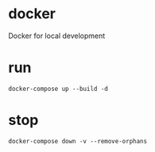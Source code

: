# docker
Docker for local development

# run
`docker-compose up --build -d`

# stop
`docker-compose down -v --remove-orphans`
